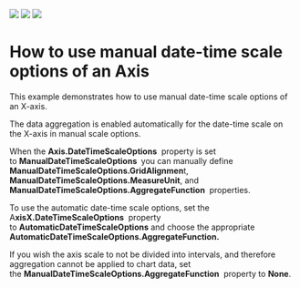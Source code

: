 <!-- default badges list -->
![](https://img.shields.io/endpoint?url=https://codecentral.devexpress.com/api/v1/VersionRange/128570264/22.2.2%2B)
[![](https://img.shields.io/badge/Open_in_DevExpress_Support_Center-FF7200?style=flat-square&logo=DevExpress&logoColor=white)](https://supportcenter.devexpress.com/ticket/details/T112240)
[![](https://img.shields.io/badge/📖_How_to_use_DevExpress_Examples-e9f6fc?style=flat-square)](https://docs.devexpress.com/GeneralInformation/403183)
<!-- default badges end -->
#  How to use manual date-time scale options of an Axis


<p>This example demonstrates how to use manual date-time scale options of an X-axis.</p>
<p>The data aggregation is enabled automatically for the date-time scale on the X-axis in manual scale options.</p>
<p>When the <strong>Axis.DateTimeScaleOptions</strong>  property is set to <strong>ManualDateTimeScaleOptions </strong> you can manually define<strong> ManualDateTimeScaleOptions.GridAlignmen</strong>t, <strong>ManualDateTimeScaleOptions.MeasureUnit</strong>, and <strong>ManualDateTimeScaleOptions.AggregateFunction</strong>  properties.</p>
<p>To use the automatic date-time scale options, set the A<strong>xisX.DateTimeScaleOptions</strong>  property to <strong>AutomaticDateTimeScaleOptions</strong> and choose the appropriate <strong>AutomaticDateTimeScaleOptions.AggregateFunction.</strong></p>
<p>If you wish the axis scale to not be divided into intervals, and therefore aggregation cannot be applied to chart data, set the <strong>ManualDateTimeScaleOptions.AggregateFunction</strong>  property to <strong>None</strong>.</p>

<br/>


